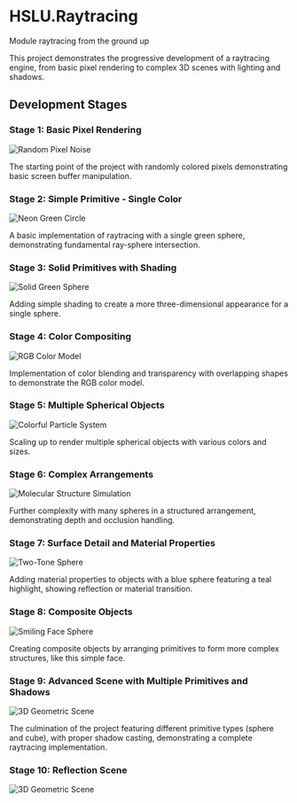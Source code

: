 # HSLU.Raytracing
Module raytracing from the ground up

This project demonstrates the progressive development of a raytracing engine, from basic pixel rendering to complex 3D scenes with lighting and shadows.

## Development Stages

### Stage 1: Basic Pixel Rendering
![Random Pixel Noise](Images/skia_random_colors.png)

The starting point of the project with randomly colored pixels demonstrating basic screen buffer manipulation.

### Stage 2: Simple Primitive - Single Color
![Neon Green Circle](Images/skia_raster_image.png)

A basic implementation of raytracing with a single green sphere, demonstrating fundamental ray-sphere intersection.

### Stage 3: Solid Primitives with Shading
![Solid Green Sphere](Images/green_sphere.png)

Adding simple shading to create a more three-dimensional appearance for a single sphere.

### Stage 4: Color Compositing
![RGB Color Model](Images/rgb_circles.png)

Implementation of color blending and transparency with overlapping shapes to demonstrate the RGB color model.

### Stage 5: Multiple Spherical Objects
![Colorful Particle System](Images/spheres_10k.png)

Scaling up to render multiple spherical objects with various colors and sizes.

### Stage 6: Complex Arrangements
![Molecular Structure Simulation](Images/spheres_and_cube.png)

Further complexity with many spheres in a structured arrangement, demonstrating depth and occlusion handling.

### Stage 7: Surface Detail and Material Properties
![Two-Tone Sphere](Images/spheres.png)

Adding material properties to objects with a blue sphere featuring a teal highlight, showing reflection or material transition.

### Stage 8: Composite Objects
![Smiling Face Sphere](Images/spheres_sculpture.png)

Creating composite objects by arranging primitives to form more complex structures, like this simple face.

### Stage 9: Advanced Scene with Multiple Primitives and Shadows
![3D Geometric Scene](Images/room_scene_with_shadows.png)

The culmination of the project featuring different primitive types (sphere and cube), with proper shadow casting, demonstrating a complete raytracing implementation.

### Stage 10: Reflection Scene
![3D Geometric Scene](Images/reflection_scene.png)